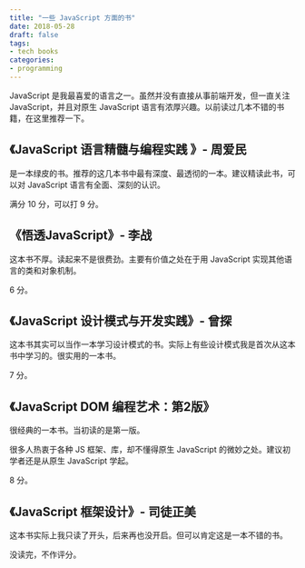 ```yaml
---
title: "一些 JavaScript 方面的书"
date: 2018-05-28
draft: false
tags:
- tech books
categories:
- programming
---
```




JavaScript 是我最喜爱的语言之一。虽然并没有直接从事前端开发，但一直关注 JavaScript，并且对原生 JavaScript 语言有浓厚兴趣。以前读过几本不错的书籍，在这里推荐一下。


## 《JavaScript 语言精髓与编程实践 》- 周爱民

是一本绿皮的书。推荐的这几本书中最有深度、最透彻的一本。建议精读此书，可以对 JavaScript 语言有全面、深刻的认识。

满分 10 分，可以打 9 分。

## 《悟透JavaScript》- 李战

这本书不厚。读起来不是很费劲。主要有价值之处在于用 JavaScript 实现其他语言的类和对象机制。

6 分。

## 《JavaScript 设计模式与开发实践》- 曾探

这本书其实可以当作一本学习设计模式的书。实际上有些设计模式我是首次从这本书中学习的。很实用的一本书。

7 分。

## 《JavaScript DOM 编程艺术：第2版》

很经典的一本书。当初读的是第一版。

很多人热衷于各种 JS 框架、库，却不懂得原生 JavaScript 的微妙之处。建议初学者还是从原生 JavaScript 学起。

8 分。

## 《JavaScript 框架设计》- 司徒正美

这本书实际上我只读了开头，后来再也没开启。但可以肯定这是一本不错的书。

没读完，不作评分。